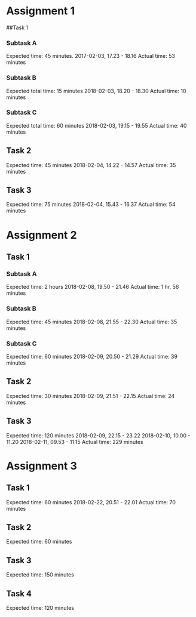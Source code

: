 # Assignment 1

##Task 1
### Subtask A
Expected  time: 45 minutes. 
2017-02-03, 17.23 - 18.16
Actual time: 53 minutes

### Subtask B
Expected total time: 15 minutes
2018-02-03, 18.20 - 18.30
Actual time: 10 minutes


### Subtask C
Expected total time: 60 minutes
2018-02-03, 19.15 - 19.55
Actual time: 40 minutes

## Task 2
Expected time: 45 minutes
2018-02-04, 14.22 - 14.57
Actual time: 35 minutes


## Task 3
Expected time: 75 minutes
2018-02-04, 15.43 - 16.37
Actual time: 54 minutes

# Assignment 2

## Task 1

### Subtask A
Expected time: 2 hours
2018-02-08, 19.50 - 21.46
Actual time: 1 hr, 56 minutes

### Subtask B
Expected time: 45 minutes
2018-02-08, 21.55 - 22.30
Actual time: 35 minutes

### Subtask C
Expected time: 60 minutes
2018-02-09, 20.50 - 21.29
Actual time: 39 minutes

## Task 2
Expected time: 30 minutes
2018-02-09, 21.51 - 22.15
Actual time: 24 minutes

## Task 3
Expected time: 120 minutes
2018-02-09, 22.15 - 23.22
2018-02-10, 10.00 - 11.20
2018-02-11, 09.53 - 11.15
Actual time: 229 minutes

# Assignment 3

## Task 1
Expected time: 60 minutes
2018-02-22, 20.51 - 22.01
Actual time: 70 minutes

## Task 2
Expected time: 60 minutes


## Task 3
Expected time: 150 minutes


## Task 4
Expected time: 120 minutes